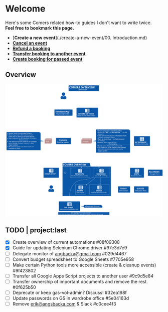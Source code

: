 # Welcome  

Here's some Comers related how-to guides I don't want to write twice.  
**Feel free to bookmark this page.**  

- [**Create a new event**](./create-a-new-event/00. Introduction.md)  
- [**Cancel an event**](./cancel-event/00.%20Cancel%20an%20event.md)  
- [**Refund a booking**](./refund-a-booking.md)  
- [**Transfer booking to another event**](./transfer-booking-to-another-event.md)  
- [**Create booking for passed event**](./create-booking-for-past-event.md)  

## Overview

![overview.svg](diagrams/out/overview.svg)

## TODO | project:last
* [X] Create overview of current automations  #08f09308
* [X] Guide for updating Selenium Chrome driver  #97e3d7e9
* [ ] Delegate monitor of angbacka@gmail.com  #029d4467
* [ ] Convert budget spreadsheet to Google Sheets  #7705e958
* [ ] Make certain Python tools more accessible (create & cleanup events)  #9f423802
* [ ] Transfer all Google Apps Script projects to another user  #9c9d5e84
* [ ] Transfer ownership of important documents and remove the rest.  #0f625b50
* [ ] Deprecate or keep gas-vol-admin? Discuss!  #32ea198f
* [ ] Update passwords on GS in wardrobe office  #5e04163d
* [ ] Remove erik@angsbacka.com & Slack  #c0cee4f3

<!-- * [**Glossary**](./glossary.md) -->  
